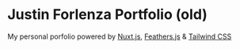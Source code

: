 # Justin Forlenza Portfolio (old)

My personal porfolio powered by [Nuxt.js](https://nuxtjs.org), [Feathers.js](https://feathersjs.com/) & [Tailwind CSS](https://tailwindcss.com/)


